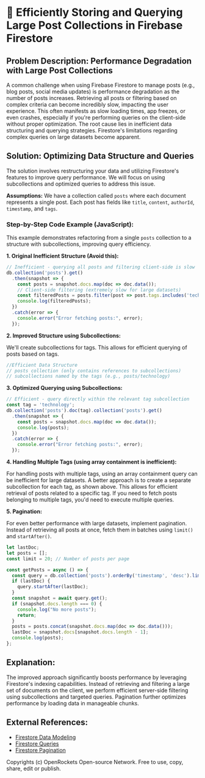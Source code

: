 # 🐞 Efficiently Storing and Querying Large Post Collections in Firebase Firestore


## Problem Description:  Performance Degradation with Large Post Collections

A common challenge when using Firebase Firestore to manage posts (e.g., blog posts, social media updates) is performance degradation as the number of posts increases.  Retrieving all posts or filtering based on complex criteria can become incredibly slow, impacting the user experience. This often manifests as slow loading times, app freezes, or even crashes, especially if you're performing queries on the client-side without proper optimization. The root cause lies in inefficient data structuring and querying strategies.  Firestore's limitations regarding complex queries on large datasets become apparent.


## Solution: Optimizing Data Structure and Queries

The solution involves restructuring your data and utilizing Firestore's features to improve query performance.  We will focus on using subcollections and optimized queries to address this issue.

**Assumptions:**  We have a collection called `posts` where each document represents a single post.  Each post has fields like `title`, `content`, `authorId`, `timestamp`, and `tags`.

### Step-by-Step Code Example (JavaScript):

This example demonstrates refactoring from a single `posts` collection to a structure with subcollections, improving query efficiency.

**1. Original Inefficient Structure (Avoid this):**

```javascript
// Inefficient - querying all posts and filtering client-side is slow
db.collection('posts').get()
  .then(snapshot => {
    const posts = snapshot.docs.map(doc => doc.data());
    // Client-side filtering (extremely slow for large datasets)
    const filteredPosts = posts.filter(post => post.tags.includes('technology')); 
    console.log(filteredPosts);
  })
  .catch(error => {
    console.error("Error fetching posts:", error);
  });
```

**2. Improved Structure using Subcollections:**

We'll create subcollections for tags. This allows for efficient querying of posts based on tags.

```javascript
//Efficient Data Structure
// posts collection (only contains references to subcollections)
// subcollections named by the tags (e.g., posts/technology)
```


**3. Optimized Querying using Subcollections:**

```javascript
// Efficient - query directly within the relevant tag subcollection
const tag = 'technology';
db.collection('posts').doc(tag).collection('posts').get()
  .then(snapshot => {
    const posts = snapshot.docs.map(doc => doc.data());
    console.log(posts);
  })
  .catch(error => {
    console.error("Error fetching posts:", error);
  });

```


**4. Handling Multiple Tags (using array containment is inefficient):**

For handling posts with multiple tags, using an array containment query can be inefficient for large datasets. A better approach is to create a separate subcollection for each tag, as shown above. This allows for efficient retrieval of posts related to a specific tag. If you need to fetch posts belonging to multiple tags, you'd need to execute multiple queries.

**5. Pagination:**

For even better performance with large datasets, implement pagination.  Instead of retrieving all posts at once, fetch them in batches using `limit()` and `startAfter()`.

```javascript
let lastDoc;
let posts = [];
const limit = 20; // Number of posts per page

const getPosts = async () => {
  const query = db.collection('posts').orderBy('timestamp', 'desc').limit(limit);
  if (lastDoc) {
    query.startAfter(lastDoc);
  }
  const snapshot = await query.get();
  if (snapshot.docs.length === 0) {
    console.log("No more posts");
    return;
  }
  posts = posts.concat(snapshot.docs.map(doc => doc.data()));
  lastDoc = snapshot.docs[snapshot.docs.length - 1];
  console.log(posts);
};
```



## Explanation:

The improved approach significantly boosts performance by leveraging Firestore's indexing capabilities.  Instead of retrieving and filtering a large set of documents on the client, we perform efficient server-side filtering using subcollections and targeted queries. Pagination further optimizes performance by loading data in manageable chunks.

## External References:

* [Firestore Data Modeling](https://firebase.google.com/docs/firestore/data-model)
* [Firestore Queries](https://firebase.google.com/docs/firestore/query-data/queries)
* [Firestore Pagination](https://firebase.google.com/docs/firestore/query-data/pagination)


Copyrights (c) OpenRockets Open-source Network. Free to use, copy, share, edit or publish.

